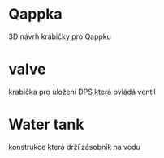 # Qappka
3D návrh krabičky pro Qappku
<object data="https://github.com/kocevjak/qappka/blob/9c1226c4b386e71cf4da5dfc2c5acb68b659f187/hardware/3D_print/qappka_main/all_2D.pdf" type="application/pdf" width="100%"> 
</object>

# valve
krabička pro uložení DPS která ovládá ventil

# Water tank
konstrukce která drží zásobník na vodu
